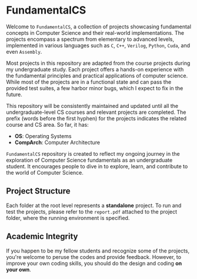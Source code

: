 # FundamentalCS
Welcome to `FundamentalCS`, a collection of projects showcasing fundamental concepts in Computer Science and their real-world implementations. The projects encompass a spectrum from elementary to advanced levels, implemented in various languages such as `C`, `C++`, `Verilog`, `Python`, `Cuda`, and even `Assembly`.

Most projects in this repository are adapted from the course projects during my undergraduate study. Each project offers a hands-on experience with the fundamental principles and practical applications of computer science. While most of the projects are in a functional state and can pass the provided test suites, a few harbor minor bugs, which I expect to fix in the future. 

This repository will be consistently maintained and updated until all the undergraduate-level CS courses and relevant projects are completed. The prefix (words before the first hyphen) for the projects indicates the related course and CS area. So far, it has: 

* **OS**: Operating Systems
* **CompArch**: Computer Architecture

`FundamentalCS` repository is created to reflect my ongoing journey in the exploration of Computer Science fundamentals as an undergraduate student. It encourages people to dive in to explore, learn, and contribute to the world of Computer Science.

## Project Structure
Each folder at the root level represents a **standalone** project. To run and test the projects, please refer to the `report.pdf` attached to the project folder, where the running environment is specified.

## Academic Integrity
If you happen to be my fellow students and recognize some of the projects, you're welcome to peruse the codes and provide feedback. However, to improve your own coding skills, you should do the design and coding **on your own**.
